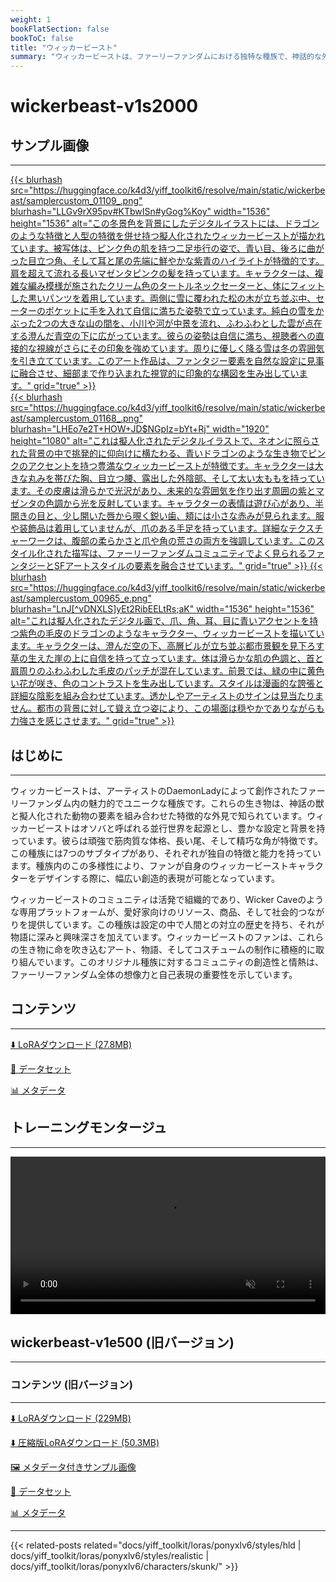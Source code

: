 ```yaml
---
weight: 1
bookFlatSection: false
bookToC: false
title: "ウィッカービースト"
summary: "ウィッカービーストは、ファーリーファンダムにおける独特な種族で、神話的な外見と豊かな設定で知られ、創造的で情熱的なコミュニティを育んでいます。"
---
```


<!--markdownlint-disable MD025 MD033 -->

# wickerbeast-v1s2000

## サンプル画像

---

<a href="https://huggingface.co/k4d3/yiff_toolkit6/resolve/main/static/wickerbeast/samplercustom_01109_.png">
  {{< blurhash
  src="https://huggingface.co/k4d3/yiff_toolkit6/resolve/main/static/wickerbeast/samplercustom_01109_.png"
  blurhash="LLGv9rX95pv#KTbwISn#yGog%Koy"
  width="1536"
  height="1536"
  alt="この冬景色を背景にしたデジタルイラストには、ドラゴンのような特徴と人型の特徴を併せ持つ擬人化されたウィッカービーストが描かれています。被写体は、ピンク色の肌を持つ二足歩行の姿で、青い目、後ろに曲がった目立つ角、そして耳と尾の先端に鮮やかな紫青のハイライトが特徴的です。肩を超えて流れる長いマゼンタピンクの髪を持っています。キャラクターは、複雑な編み模様が施されたクリーム色のタートルネックセーターと、体にフィットした黒いパンツを着用しています。両側に雪に覆われた松の木が立ち並ぶ中、セーターのポケットに手を入れて自信に満ちた姿勢で立っています。純白の雪をかぶった2つの大きな山の間を、小川や河が中景を流れ、ふわふわとした雲が点在する澄んだ青空の下に広がっています。彼らの姿勢は自信に満ち、視聴者への直接的な視線がさらにその印象を強めています。周りに優しく降る雪は冬の雰囲気を引き立てています。このアート作品は、ファンタジー要素を自然な設定に見事に融合させ、細部まで作り込まれた視覚的に印象的な構図を生み出しています。"
    grid="true"
  >}}
</a>

<div class="image-grid">
  <div class="image-grid-container">
    <a href="https://huggingface.co/k4d3/yiff_toolkit6/resolve/main/static/wickerbeast/samplercustom_01168_.png">
      {{< blurhash
        src="https://huggingface.co/k4d3/yiff_toolkit6/resolve/main/static/wickerbeast/samplercustom_01168_.png"
        blurhash="LHEo7e2T+HOW+JD$NGpIz=bYt+Rj"
        width="1920"
        height="1080"
        alt="これは擬人化されたデジタルイラストで、ネオンに照らされた背景の中で挑発的に仰向けに横たわる、青いドラゴンのような生き物でピンクのアクセントを持つ豊満なウィッカービーストが特徴です。キャラクターは大きな丸みを帯びた胸、目立つ腰、露出した外陰部、そして太い太ももを持っています。その皮膚は滑らかで光沢があり、未来的な雰囲気を作り出す周囲の紫とマゼンタの色調から光を反射しています。キャラクターの表情は遊び心があり、半開きの目と、少し開いた唇から覗く鋭い歯、頬には小さな赤みが見られます。服や装飾品は着用していませんが、爪のある手足を持っています。詳細なテクスチャーワークは、腹部の柔らかさと爪や角の荒さの両方を強調しています。このスタイル化された描写は、ファーリーファンダムコミュニティでよく見られるファンタジーとSFアートスタイルの要素を融合させています。"
        grid="true"
      >}}
    </a>
    <a href="https://huggingface.co/k4d3/yiff_toolkit6/resolve/main/static/wickerbeast/samplercustom_00965_e.png">
      {{< blurhash
        src="https://huggingface.co/k4d3/yiff_toolkit6/resolve/main/static/wickerbeast/samplercustom_00965_e.png"
        blurhash="LnJ[^vDNXLS]yEt2RibEELtRs;aK"
        width="1536"
        height="1536"
        alt="これは擬人化されたデジタル画で、爪、角、耳、目に青いアクセントを持つ紫色の毛皮のドラゴンのようなキャラクター、ウィッカービーストを描いています。キャラクターは、澄んだ空の下、高層ビルが立ち並ぶ都市景観を見下ろす草の生えた崖の上に自信を持って立っています。体は滑らかな肌の色調と、首と肩周りのふわふわした毛皮のパッチが混在しています。前景では、緑の中に黄色い花が咲き、色のコントラストを生み出しています。スタイルは漫画的な誇張と詳細な陰影を組み合わせています。透かしやアーティストのサインは見当たりません。都市の背景に対して聳え立つ姿により、この場面は穏やかでありながらも力強さを感じさせます。"
        grid="true"
      >}}
    </a>
  </div>
</div>

## はじめに

---

ウィッカービーストは、アーティストのDaemonLadyによって創作されたファーリーファンダム内の魅力的でユニークな種族です。これらの生き物は、神話の獣と擬人化された動物の要素を組み合わせた特徴的な外見で知られています。ウィッカービーストはオソバと呼ばれる並行世界を起源とし、豊かな設定と背景を持っています。彼らは頑強で筋肉質な体格、長い尾、そして精巧な角が特徴です。この種族には7つのサブタイプがあり、それぞれが独自の特徴と能力を持っています。種族内のこの多様性により、ファンが自身のウィッカービーストキャラクターをデザインする際に、幅広い創造的表現が可能となっています。

ウィッカービーストのコミュニティは活発で組織的であり、Wicker Caveのような専用プラットフォームが、愛好家向けのリソース、商品、そして社会的つながりを提供しています。この種族は設定の中で人間との対立の歴史を持ち、それが物語に深みと興味深さを加えています。ウィッカービーストのファンは、これらの生き物に命を吹き込むアート、物語、そしてコスチュームの制作に積極的に取り組んでいます。このオリジナル種族に対するコミュニティの創造性と情熱は、ファーリーファンダム全体の想像力と自己表現の重要性を示しています。

## コンテンツ

---

[⬇️ LoRAダウンロード (27.8MB)](https://huggingface.co/k4d3/yiff_toolkit6/resolve/main/wickerbeast-v1s3000.safetensors)

[📐 データセット](https://huggingface.co/datasets/k4d3/wickerbeast)

[📊 メタデータ](https://huggingface.co/k4d3/yiff_toolkit6/resolve/main/wickerbeast-v1s3000.json)

## トレーニングモンタージュ

---

<div style="text-align: center;">
    <video style="width: 100%;" autoplay loop muted playsinline>
        <source src="https://huggingface.co/k4d3/yiff_toolkit6/resolve/main/static/wickerbeast/sample_sample00.mp4" type="video/mp4">
        お使いのブラウザは動画タグをサポートしていません。
    </video>
</div>

## wickerbeast-v1e500 (旧バージョン)

---

### コンテンツ (旧バージョン)

---

[⬇️ LoRAダウンロード (229MB)](https://huggingface.co/k4d3/yiff_toolkit/resolve/main/ponyxl_loras/wickerbeast-v1e500.safetensors?download=true)

[⬇️ 圧縮版LoRAダウンロード (50.3MB)](https://huggingface.co/k4d3/yiff_toolkit/resolve/main/ponyxl_loras_shrunk_2/wickerbeast-v1e500_frockpt1_th-3.55.safetensors?download=true)

[🖼️ メタデータ付きサンプル画像](https://huggingface.co/k4d3/yiff_toolkit/tree/main/static/{})

[📐 データセット](https://huggingface.co/datasets/k4d3/furry/tree/main/wickerbeast)

[📊 メタデータ](https://huggingface.co/k4d3/yiff_toolkit/raw/main/ponyxl_loras/wickerbeast-v1e500.json)

---

{{< related-posts related="docs/yiff_toolkit/loras/ponyxlv6/styles/hld | docs/yiff_toolkit/loras/ponyxlv6/styles/realistic | docs/yiff_toolkit/loras/ponyxlv6/characters/skunk/" >}}
